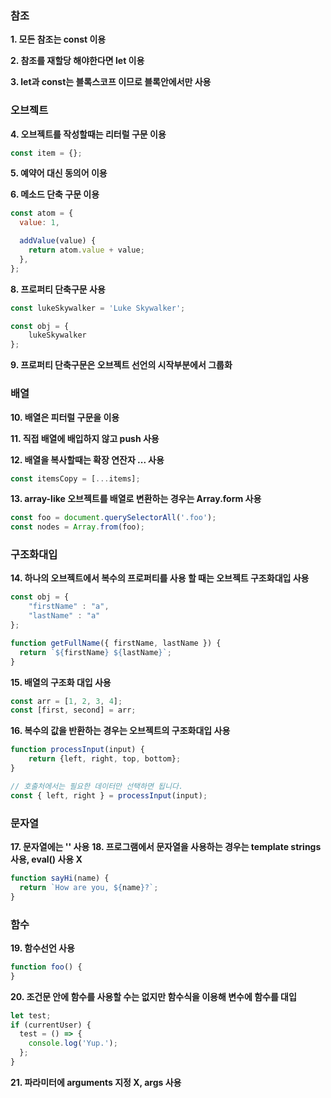 
### 참조
**1. 모든 참조는 const 이용**  

**2. 참조를 재할당 해야한다면 let 이용**  

**3. let과 const는 블록스코프 이므로 블록안에서만 사용**  


### 오브젝트
**4. 오브젝트를 작성할때는 리터럴 구문 이용**
```javascript
const item = {};
```  

**5. 예약어 대신 동의어 이용**  

**6. 메소드 단축 구문 이용**
```javascript
const atom = {
  value: 1,

  addValue(value) {
    return atom.value + value;
  },
};
```  

**8. 프로퍼티 단축구문 사용**
```javascript
const lukeSkywalker = 'Luke Skywalker';

const obj = {
    lukeSkywalker
};
```  

**9. 프로퍼티 단축구문은 오브젝트 선언의 시작부분에서 그룹화**  

### 배열
**10. 배열은 피터럴 구문을 이용**  

**11. 직접 배열에 배입하지 않고 push 사용**  

**12. 배열을 복사할때는 확장 연잔자 ... 사용**
```javascript
const itemsCopy = [...items];
```

**13. array-like 오브젝트를 배열로 변환하는 경우는 Array.form 사용**
```javascript
const foo = document.querySelectorAll('.foo');
const nodes = Array.from(foo);
```

### 구조화대입
**14. 하나의 오브젝트에서 복수의 프로퍼티를 사용 할 때는 오브젝트 구조화대입 사용**
```javascript
const obj = {
    "firstName" : "a",
    "lastName" : "a"
};

function getFullName({ firstName, lastName }) {
  return `${firstName} ${lastName}`;
}
```

**15. 배열의 구조화 대입 사용**
```javascript
const arr = [1, 2, 3, 4];
const [first, second] = arr;
```

**16. 복수의 값을 반환하는 경우는 오브젝트의 구조화대입 사용**
```javascript
function processInput(input) {
    return {left, right, top, bottom};
}

// 호출처에서는 필요한 데이터만 선택하면 됩니다.
const { left, right } = processInput(input);
```

### 문자열
**17. 문자열에는 '' 사용**
**18. 프로그램에서 문자열을 사용하는 경우는 template strings 사용, eval() 사용 X**
```javascript
function sayHi(name) {
  return `How are you, ${name}?`;
}
```

### 함수
**19. 함수선언 사용**
```javascript
function foo() {
}
```

**20. 조건문 안에 함수를 사용할 수는 없지만 함수식을 이용해 변수에 함수를 대입**
```javascript
let test;
if (currentUser) {
  test = () => {
    console.log('Yup.');
  };
}
```

**21. 파라미터에 arguments 지정 X, args 사용**
